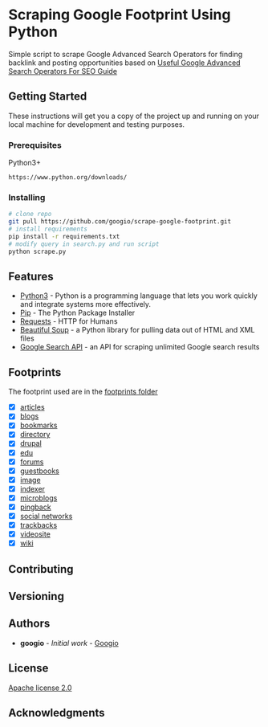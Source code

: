 # Scraping Google Footprint Using Python
Simple script to scrape Google Advanced Search Operators for finding backlink and posting opportunities based on [Useful Google Advanced Search Operators For SEO Guide](https://blog.goog.io/seo/2020/10/30/useful-google-advance-search-operators-for-seo.html)

## Getting Started

These instructions will get you a copy of the project up and running on your local machine for development and testing purposes.

### Prerequisites

Python3+

```
https://www.python.org/downloads/
```

### Installing

```bash
# clone repo
git pull https://github.com/googio/scrape-google-footprint.git
# install requirements
pip install -r requirements.txt
# modify query in search.py and run script
python scrape.py
```

## Features

* [Python3](https://www.python.org/) - Python is a programming language that lets you work quickly
and integrate systems more effectively.
* [Pip](https://pip.pypa.io/en/stable/) - The Python Package Installer
* [Requests](https://requests.readthedocs.io/en/master/) - HTTP for Humans
* [Beautiful Soup](https://requests.readthedocs.io/en/master/) - a Python library for pulling data out of HTML and XML files
* [Google Search API](https://googio.io/) - an API for scraping unlimited Google search results

## Footprints

The footprint used are in the [footprints folder](footprints)

-[x] [articles](footprints/article.txt)
-[x] [blogs](footprints/blog.txt)
-[x] [bookmarks](footprints/bookmark.txt)
-[x] [directory](footprints/directory.txt)
-[x] [drupal](footprints/drupal.txt)
-[x] [edu](footprints/edu.txt)
-[x] [forums](footprints/forums.txt)
-[x] [guestbooks](footprints/guestbook.txt)
-[x] [image](footprints/image.txt)
-[x] [indexer](footprints/indexer.txt)
-[x] [microblogs](footprints/microblog.txt)
-[x] [pingback](footprints/pingback.txt)
-[x] [social networks](footprints/socialnetwork.txt)
-[x] [trackbacks](footprints/trackback.txt)
-[x] [videosite](footprints/videosite.txt)
-[x] [wiki](footprints/wiki.txt)

## Contributing

## Versioning

## Authors

* **googio** - *Initial work* - [Googio](https://goog.io/)

## License
[Apache license 2.0](LICENSE)

## Acknowledgments

